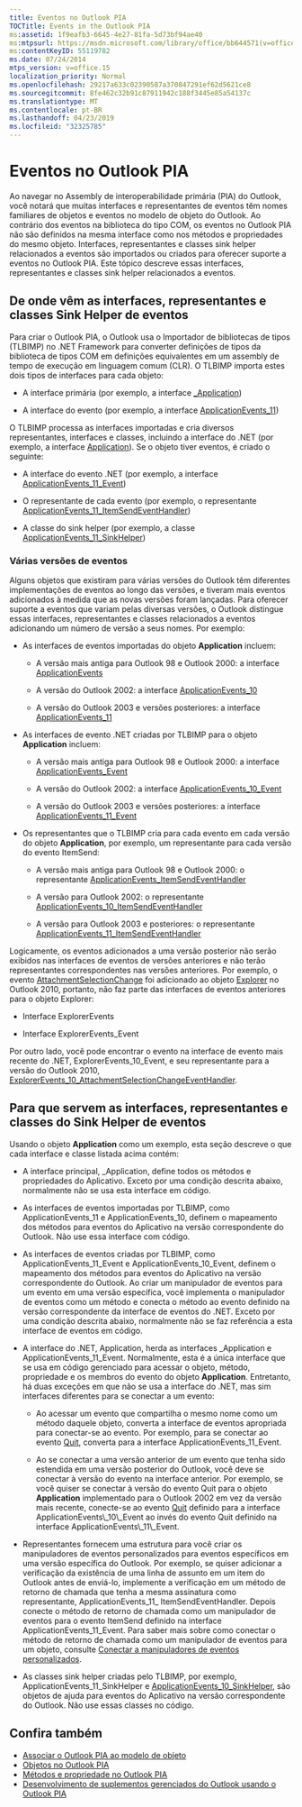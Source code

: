 ```yaml
---
title: Eventos no Outlook PIA
TOCTitle: Events in the Outlook PIA
ms:assetid: 1f9eafb3-6645-4e27-81fa-5d73bf94ae40
ms:mtpsurl: https://msdn.microsoft.com/library/office/bb644571(v=office.15)
ms:contentKeyID: 55119782
ms.date: 07/24/2014
mtps_version: v=office.15
localization_priority: Normal
ms.openlocfilehash: 29217a633c02390587a370847291ef62d5621ce8
ms.sourcegitcommit: 8fe462c32b91c87911942c188f3445e85a54137c
ms.translationtype: MT
ms.contentlocale: pt-BR
ms.lasthandoff: 04/23/2019
ms.locfileid: "32325785"
---
```

# <a name="events-in-the-outlook-pia"></a>Eventos no Outlook PIA

Ao navegar no Assembly de interoperabilidade primária (PIA) do Outlook, você notará que muitas interfaces e representantes de eventos têm nomes familiares de objetos e eventos no modelo de objeto do Outlook. Ao contrário dos eventos na biblioteca do tipo COM, os eventos no Outlook PIA não são definidos na mesma interface como nos métodos e propriedades do mesmo objeto. Interfaces, representantes e classes sink helper relacionados a eventos são importados ou criados para oferecer suporte a eventos no Outlook PIA. Este tópico descreve essas interfaces, representantes e classes sink helper relacionados a eventos.

## <a name="where-do-the-event-interfaces-delegates-and-sink-helper-classes-come-from"></a>De onde vêm as interfaces, representantes e classes Sink Helper de eventos

Para criar o Outlook PIA, o Outlook usa o Importador de bibliotecas de tipos (TLBIMP) no .NET Framework para converter definições de tipos da biblioteca de tipos COM em definições equivalentes em um assembly de tempo de execução em linguagem comum (CLR). O TLBIMP importa estes dois tipos de interfaces para cada objeto:

  - A interface primária (por exemplo, a interface [\_Application](https://msdn.microsoft.com/library/bb611255\(v=office.15\)))

  - A interface do evento (por exemplo, a interface [ApplicationEvents\_11](https://msdn.microsoft.com/library/bb609229\(v=office.15\)))

O TLBIMP processa as interfaces importadas e cria diversos representantes, interfaces e classes, incluindo a interface do .NET (por exemplo, a interface [Application](https://msdn.microsoft.com/library/bb646615\(v=office.15\))). Se o objeto tiver eventos, é criado o seguinte:

  - A interface do evento .NET (por exemplo, a interface [ApplicationEvents\_11\_Event](https://msdn.microsoft.com/library/bb622725\(v=office.15\)))

  - O representante de cada evento (por exemplo, o representante [ApplicationEvents\_11\_ItemSendEventHandler](https://msdn.microsoft.com/library/bb610818\(v=office.15\)))

  - A classe do sink helper (por exemplo, a classe [ApplicationEvents\_11\_SinkHelper](https://msdn.microsoft.com/library/bb609842\(v=office.15\)))

### <a name="multiple-versions-of-events"></a>Várias versões de eventos

Alguns objetos que existiram para várias versões do Outlook têm diferentes implementações de eventos ao longo das versões, e tiveram mais eventos adicionados à medida que as novas versões foram lançadas. Para oferecer suporte a eventos que variam pelas diversas versões, o Outlook distingue essas interfaces, representantes e classes relacionados a eventos adicionando um número de versão a seus nomes. Por exemplo:

  - As interfaces de eventos importadas do objeto **Application** incluem:
    
      - A versão mais antiga para Outlook 98 e Outlook 2000: a interface [ApplicationEvents](https://msdn.microsoft.com/library/bb644093\(v=office.15\))
    
      - A versão do Outlook 2002: a interface [ApplicationEvents\_10](https://msdn.microsoft.com/library/bb647702\(v=office.15\))
    
      - A versão do Outlook 2003 e versões posteriores: a interface [ApplicationEvents\_11](https://msdn.microsoft.com/library/bb609229\(v=office.15\))

  - As interfaces de evento .NET criadas por TLBIMP para o objeto **Application** incluem:
    
      - A versão mais antiga para Outlook 98 e Outlook 2000: a interface [ApplicationEvents\_Event](https://msdn.microsoft.com/library/bb609380\(v=office.15\))
    
      - A versão do Outlook 2002: a interface [ApplicationEvents\_10\_Event](https://msdn.microsoft.com/library/bb610098\(v=office.15\))
    
      - A versão do Outlook 2003 e versões posteriores: a interface [ApplicationEvents\_11\_Event](https://msdn.microsoft.com/library/bb622725\(v=office.15\))

  - Os representantes que o TLBIMP cria para cada evento em cada versão do objeto **Application**, por exemplo, um representante para cada versão do evento ItemSend:
    
      - A versão mais antiga para Outlook 98 e Outlook 2000: o representante [ApplicationEvents\_ItemSendEventHandler](https://msdn.microsoft.com/library/bb622515\(v=office.15\))
    
      - A versão para Outlook 2002: o representante [ApplicationEvents\_10\_ItemSendEventHandler](https://msdn.microsoft.com/library/bb646436\(v=office.15\))
    
      - A versão para Outlook 2003 e posteriores: o representante [ApplicationEvents\_11\_ItemSendEventHandler](https://msdn.microsoft.com/library/bb610818\(v=office.15\))

Logicamente, os eventos adicionados a uma versão posterior não serão exibidos nas interfaces de eventos de versões anteriores e não terão representantes correspondentes nas versões anteriores. Por exemplo, o evento [AttachmentSelectionChange](https://msdn.microsoft.com/library/ff184926\(v=office.15\)) foi adicionado ao objeto [Explorer](https://msdn.microsoft.com/library/bb623678\(v=office.15\)) no Outlook 2010, portanto, não faz parte das interfaces de eventos anteriores para o objeto Explorer:

  - Interface ExplorerEvents

  - Interface ExplorerEvents\_Event

Por outro lado, você pode encontrar o evento na interface de evento mais recente do .NET, ExplorerEvents\_10\_Event, e seu representante para a versão do Outlook 2010, [ExplorerEvents\_10\_AttachmentSelectionChangeEventHandler](https://msdn.microsoft.com/library/ff185177\(v=office.15\)).

## <a name="what-the-event-interfaces-delegates-and-sink-helper-classes-are-for"></a>Para que servem as interfaces, representantes e classes do Sink Helper de eventos

Usando o objeto **Application** como um exemplo, esta seção descreve o que cada interface e classe listada acima contém:

  - A interface principal, \_Application, define todos os métodos e propriedades do Aplicativo. Exceto por uma condição descrita abaixo, normalmente não se usa esta interface em código.

  - As interfaces de eventos importadas por TLBIMP, como ApplicationEvents\_11 e ApplicationEvents\_10, definem o mapeamento dos métodos para eventos do Aplicativo na versão correspondente do Outlook. Não use essa interface com código.

  - As interfaces de eventos criadas por TLBIMP, como ApplicationEvents\_11\_Event e ApplicationEvents\_10\_Event, definem o mapeamento dos métodos para eventos do Aplicativo na versão correspondente do Outlook. Ao criar um manipulador de eventos para um evento em uma versão específica, você implementa o manipulador de eventos como um método e conecta o método ao evento definido na versão correspondente da interface de eventos do .NET. Exceto por uma condição descrita abaixo, normalmente não se faz referência a esta interface de eventos em código.

  - A interface do .NET, Application, herda as interfaces \_Application e ApplicationEvents\_11\_Event. Normalmente, esta é a única interface que se usa em código gerenciado para acessar o objeto, método, propriedade e os membros do evento do objeto **Application**. Entretanto, há duas exceções em que não se usa a interface do .NET, mas sim interfaces diferentes para se conectar a um evento:
    
      - Ao acessar um evento que compartilha o mesmo nome como um método daquele objeto, converta a interface de eventos apropriada para conectar-se ao evento. Por exemplo, para se conectar ao evento [Quit](https://msdn.microsoft.com/library/bb622595\(v=office.15\)), converta para a interface ApplicationEvents\_11\_Event.
    
      - Ao se conectar a uma versão anterior de um evento que tenha sido estendida em uma versão posterior do Outlook, você deve se conectar à versão do evento na interface anterior. Por exemplo, se você quiser se conectar à versão do evento Quit para o objeto **Application** implementado para o Outlook 2002 em vez da versão mais recente, conecte-se ao evento [Quit](https://msdn.microsoft.com/library/bb609660\(v=office.15\)) definido para a interface ApplicationEvents\_10\_Event ao invés do evento Quit definido na interface ApplicationEvents\_11\_Event.

  - Representantes fornecem uma estrutura para você criar os manipuladores de eventos personalizados para eventos específicos em uma versão específica do Outlook. Por exemplo, se quiser adicionar a verificação da existência de uma linha de assunto em um item do Outlook antes de enviá-lo, implemente a verificação em um método de retorno de chamada que tenha a mesma assinatura como representante, ApplicationEvents\_11\_ ItemSendEventHandler. Depois conecte o método de retorno de chamada como um manipulador de eventos para o evento ItemSend definido na interface ApplicationEvents\_11\_Event. Para saber mais sobre como conectar o método de retorno de chamada como um manipulador de eventos para um objeto, consulte [Conectar a manipuladores de eventos personalizados](connecting-to-custom-event-handlers.md).

  - As classes sink helper criadas pelo TLBIMP, por exemplo, ApplicationEvents\_11\_SinkHelper e [ApplicationEvents\_10\_SinkHelper](https://msdn.microsoft.com/library/bb644070\(v=office.15\)), são objetos de ajuda para eventos do Aplicativo na versão correspondente do Outlook. Não use essas classes no código.

## <a name="see-also"></a>Confira também

- [Associar o Outlook PIA ao modelo de objeto](relating-the-outlook-pia-with-the-object-model.md)
- [Objetos no Outlook PIA](objects-in-the-outlook-pia.md)
- [Métodos e propriedade no Outlook PIA](methods-and-properties-in-the-outlook-pia.md)
- [Desenvolvimento de suplementos gerenciados do Outlook usando o Outlook PIA](developing-managed-outlook-add-ins-using-the-outlook-pia.md)

